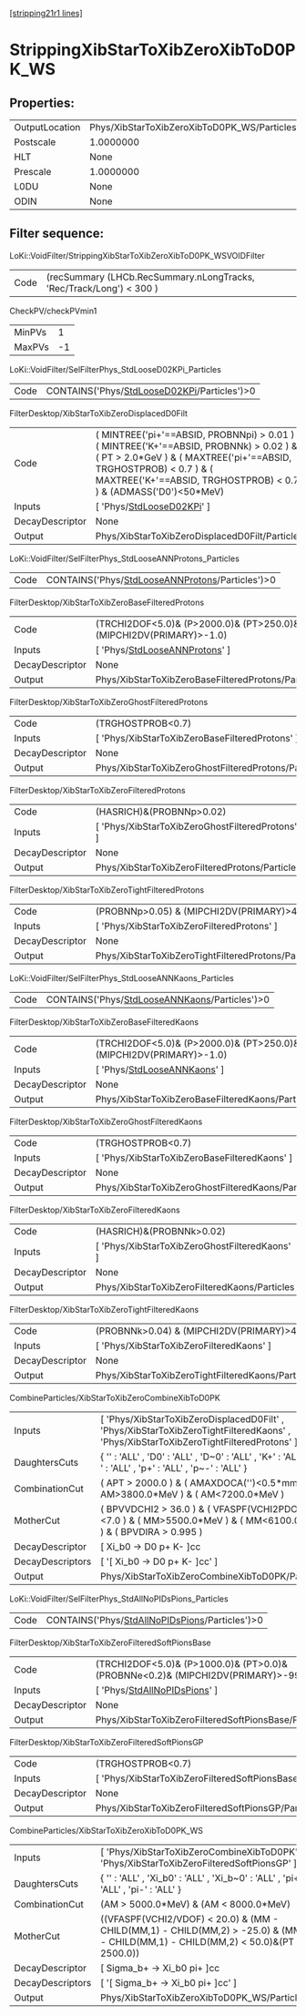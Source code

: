 [[stripping21r1 lines]](./stripping21r1-index)

# StrippingXibStarToXibZeroXibToD0PK_WS

## Properties:

|                |                                             |
|----------------|---------------------------------------------|
| OutputLocation | Phys/XibStarToXibZeroXibToD0PK_WS/Particles |
| Postscale      | 1.0000000                                   |
| HLT            | None                                        |
| Prescale       | 1.0000000                                   |
| L0DU           | None                                        |
| ODIN           | None                                        |

## Filter sequence:

LoKi::VoidFilter/StrippingXibStarToXibZeroXibToD0PK_WSVOIDFilter

|      |                                                                      |
|------|----------------------------------------------------------------------|
| Code | (recSummary (LHCb.RecSummary.nLongTracks, 'Rec/Track/Long') \< 300 ) |

CheckPV/checkPVmin1

|        |     |
|--------|-----|
| MinPVs | 1   |
| MaxPVs | -1  |

LoKi::VoidFilter/SelFilterPhys_StdLooseD02KPi_Particles

|      |                                                                                                |
|------|------------------------------------------------------------------------------------------------|
| Code | CONTAINS('Phys/[StdLooseD02KPi](./stripping21r1-commonparticles-stdloosed02kpi)/Particles')\>0 |

FilterDesktop/XibStarToXibZeroDisplacedD0Filt

|                 |                                                                                                                                                                                                                                       |
|-----------------|---------------------------------------------------------------------------------------------------------------------------------------------------------------------------------------------------------------------------------------|
| Code            | ( MINTREE('pi+'==ABSID, PROBNNpi) \> 0.01 ) & ( MINTREE('K+'==ABSID, PROBNNk) \> 0.02 ) & ( PT \> 2.0\*GeV ) & ( MAXTREE('pi+'==ABSID, TRGHOSTPROB) \< 0.7 ) & ( MAXTREE('K+'==ABSID, TRGHOSTPROB) \< 0.7 ) & (ADMASS('D0')\<50\*MeV) |
| Inputs          | [ 'Phys/[StdLooseD02KPi](./stripping21r1-commonparticles-stdloosed02kpi)' ]                                                                                                                                                         |
| DecayDescriptor | None                                                                                                                                                                                                                                  |
| Output          | Phys/XibStarToXibZeroDisplacedD0Filt/Particles                                                                                                                                                                                        |

LoKi::VoidFilter/SelFilterPhys_StdLooseANNProtons_Particles

|      |                                                                                                        |
|------|--------------------------------------------------------------------------------------------------------|
| Code | CONTAINS('Phys/[StdLooseANNProtons](./stripping21r1-commonparticles-stdlooseannprotons)/Particles')\>0 |

FilterDesktop/XibStarToXibZeroBaseFilteredProtons

|                 |                                                                                       |
|-----------------|---------------------------------------------------------------------------------------|
| Code            | (TRCHI2DOF\<5.0)& (P\>2000.0)& (PT\>250.0)& (MIPCHI2DV(PRIMARY)\>-1.0)                |
| Inputs          | [ 'Phys/[StdLooseANNProtons](./stripping21r1-commonparticles-stdlooseannprotons)' ] |
| DecayDescriptor | None                                                                                  |
| Output          | Phys/XibStarToXibZeroBaseFilteredProtons/Particles                                    |

FilterDesktop/XibStarToXibZeroGhostFilteredProtons

|                 |                                                     |
|-----------------|-----------------------------------------------------|
| Code            | (TRGHOSTPROB\<0.7)                                  |
| Inputs          | [ 'Phys/XibStarToXibZeroBaseFilteredProtons' ]    |
| DecayDescriptor | None                                                |
| Output          | Phys/XibStarToXibZeroGhostFilteredProtons/Particles |

FilterDesktop/XibStarToXibZeroFilteredProtons

|                 |                                                   |
|-----------------|---------------------------------------------------|
| Code            | (HASRICH)&(PROBNNp\>0.02)                         |
| Inputs          | [ 'Phys/XibStarToXibZeroGhostFilteredProtons' ] |
| DecayDescriptor | None                                              |
| Output          | Phys/XibStarToXibZeroFilteredProtons/Particles    |

FilterDesktop/XibStarToXibZeroTightFilteredProtons

|                 |                                                     |
|-----------------|-----------------------------------------------------|
| Code            | (PROBNNp\>0.05) & (MIPCHI2DV(PRIMARY)\>4.0)         |
| Inputs          | [ 'Phys/XibStarToXibZeroFilteredProtons' ]        |
| DecayDescriptor | None                                                |
| Output          | Phys/XibStarToXibZeroTightFilteredProtons/Particles |

LoKi::VoidFilter/SelFilterPhys_StdLooseANNKaons_Particles

|      |                                                                                                    |
|------|----------------------------------------------------------------------------------------------------|
| Code | CONTAINS('Phys/[StdLooseANNKaons](./stripping21r1-commonparticles-stdlooseannkaons)/Particles')\>0 |

FilterDesktop/XibStarToXibZeroBaseFilteredKaons

|                 |                                                                                   |
|-----------------|-----------------------------------------------------------------------------------|
| Code            | (TRCHI2DOF\<5.0)& (P\>2000.0)& (PT\>250.0)& (MIPCHI2DV(PRIMARY)\>-1.0)            |
| Inputs          | [ 'Phys/[StdLooseANNKaons](./stripping21r1-commonparticles-stdlooseannkaons)' ] |
| DecayDescriptor | None                                                                              |
| Output          | Phys/XibStarToXibZeroBaseFilteredKaons/Particles                                  |

FilterDesktop/XibStarToXibZeroGhostFilteredKaons

|                 |                                                   |
|-----------------|---------------------------------------------------|
| Code            | (TRGHOSTPROB\<0.7)                                |
| Inputs          | [ 'Phys/XibStarToXibZeroBaseFilteredKaons' ]    |
| DecayDescriptor | None                                              |
| Output          | Phys/XibStarToXibZeroGhostFilteredKaons/Particles |

FilterDesktop/XibStarToXibZeroFilteredKaons

|                 |                                                 |
|-----------------|-------------------------------------------------|
| Code            | (HASRICH)&(PROBNNk\>0.02)                       |
| Inputs          | [ 'Phys/XibStarToXibZeroGhostFilteredKaons' ] |
| DecayDescriptor | None                                            |
| Output          | Phys/XibStarToXibZeroFilteredKaons/Particles    |

FilterDesktop/XibStarToXibZeroTightFilteredKaons

|                 |                                                   |
|-----------------|---------------------------------------------------|
| Code            | (PROBNNk\>0.04) & (MIPCHI2DV(PRIMARY)\>4.0)       |
| Inputs          | [ 'Phys/XibStarToXibZeroFilteredKaons' ]        |
| DecayDescriptor | None                                              |
| Output          | Phys/XibStarToXibZeroTightFilteredKaons/Particles |

CombineParticles/XibStarToXibZeroCombineXibToD0PK

|                  |                                                                                                                                        |
|------------------|----------------------------------------------------------------------------------------------------------------------------------------|
| Inputs           | [ 'Phys/XibStarToXibZeroDisplacedD0Filt' , 'Phys/XibStarToXibZeroTightFilteredKaons' , 'Phys/XibStarToXibZeroTightFilteredProtons' ] |
| DaughtersCuts    | { '' : 'ALL' , 'D0' : 'ALL' , 'D~0' : 'ALL' , 'K+' : 'ALL' , 'K-' : 'ALL' , 'p+' : 'ALL' , 'p~-' : 'ALL' }                             |
| CombinationCut   | ( APT \> 2000.0 ) & ( AMAXDOCA('')\<0.5\*mm ) & ( AM\>3800.0\*MeV ) & ( AM\<7200.0\*MeV )                                              |
| MotherCut        | ( BPVVDCHI2 \> 36.0 ) & ( VFASPF(VCHI2PDOF)\<7.0 ) & ( MM\>5500.0\*MeV ) & ( MM\<6100.0\*MeV ) & ( BPVDIRA \> 0.995 )                  |
| DecayDescriptor  | [ Xi_b0 -\> D0 p+ K- ]cc                                                                                                             |
| DecayDescriptors | [ '[ Xi_b0 -\> D0 p+ K- ]cc' ]                                                                                                     |
| Output           | Phys/XibStarToXibZeroCombineXibToD0PK/Particles                                                                                        |

LoKi::VoidFilter/SelFilterPhys_StdAllNoPIDsPions_Particles

|      |                                                                                                      |
|------|------------------------------------------------------------------------------------------------------|
| Code | CONTAINS('Phys/[StdAllNoPIDsPions](./stripping21r1-commonparticles-stdallnopidspions)/Particles')\>0 |

FilterDesktop/XibStarToXibZeroFilteredSoftPionsBase

|                 |                                                                                        |
|-----------------|----------------------------------------------------------------------------------------|
| Code            | (TRCHI2DOF\<5.0)& (P\>1000.0)& (PT\>0.0)& (PROBNNe\<0.2)& (MIPCHI2DV(PRIMARY)\>-999.0) |
| Inputs          | [ 'Phys/[StdAllNoPIDsPions](./stripping21r1-commonparticles-stdallnopidspions)' ]    |
| DecayDescriptor | None                                                                                   |
| Output          | Phys/XibStarToXibZeroFilteredSoftPionsBase/Particles                                   |

FilterDesktop/XibStarToXibZeroFilteredSoftPionsGP

|                 |                                                    |
|-----------------|----------------------------------------------------|
| Code            | (TRGHOSTPROB\<0.7)                                 |
| Inputs          | [ 'Phys/XibStarToXibZeroFilteredSoftPionsBase' ] |
| DecayDescriptor | None                                               |
| Output          | Phys/XibStarToXibZeroFilteredSoftPionsGP/Particles |

CombineParticles/XibStarToXibZeroXibToD0PK_WS

|                  |                                                                                                                                      |
|------------------|--------------------------------------------------------------------------------------------------------------------------------------|
| Inputs           | [ 'Phys/XibStarToXibZeroCombineXibToD0PK' , 'Phys/XibStarToXibZeroFilteredSoftPionsGP' ]                                           |
| DaughtersCuts    | { '' : 'ALL' , 'Xi_b0' : 'ALL' , 'Xi_b~0' : 'ALL' , 'pi+' : 'ALL' , 'pi-' : 'ALL' }                                                  |
| CombinationCut   | (AM \> 5000.0\*MeV) & (AM \< 8000.0\*MeV)                                                                                            |
| MotherCut        | ((VFASPF(VCHI2/VDOF) \< 20.0) & (MM - CHILD(MM,1) - CHILD(MM,2) \> -25.0) & (MM - CHILD(MM,1) - CHILD(MM,2) \< 50.0)&(PT \> 2500.0)) |
| DecayDescriptor  | [ Sigma_b+ -\> Xi_b0 pi+ ]cc                                                                                                       |
| DecayDescriptors | [ '[ Sigma_b+ -\> Xi_b0 pi+ ]cc' ]                                                                                               |
| Output           | Phys/XibStarToXibZeroXibToD0PK_WS/Particles                                                                                          |

